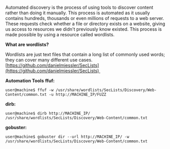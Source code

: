 
Automated discovery is the process of using tools to discover content rather than doing it manually. This process is automated as it usually contains hundreds, thousands or even millions of requests to a web server. These requests check whether a file or directory exists on a website, giving us access to resources we didn't previously know existed. This process is made possible by using a resource called wordlists.

**What are wordlists?**

Wordlists are just text files that contain a long list of commonly used words; they can cover many different use cases. 
[https://github.com/danielmiessler/SecLists](https://github.com/danielmiessler/SecLists) 

  

**Automation Tools**
**ffuf:**
```shell-session
user@machine$ ffuf -w /usr/share/wordlists/SecLists/Discovery/Web-Content/common.txt -u http://MACHINE_IP/FUZZ
```

**dirb:**
```shell-session
user@machine$ dirb http://MACHINE_IP/ /usr/share/wordlists/SecLists/Discovery/Web-Content/common.txt
```

**gobuster:**
```shell-session
user@machine$ gobuster dir --url http://MACHINE_IP/ -w /usr/share/wordlists/SecLists/Discovery/Web-Content/common.txt
```
